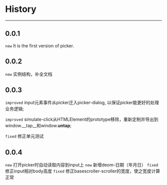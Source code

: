 # History

---

## 0.0.1

`new` It is the first version of picker.

## 0.0.2

`new` 实例结构，补全文档

## 0.0.3

`improved` input元素事件从picker迁入picker-dialog, 以保证picker能更好的处理业务逻辑;

`improved` simulate-click从HTMLElement的prototype移除，重新定制并导出到window.__tap__和window.__untap__;  

`fixed` 修正单元测试

## 0.0.4

`new`   打开picker时自动读取内容到input上
`new`   新增deom-日期（年月日）
`fixed` 修正input相对body高度
`fixed` 修正basescroller-scroller的宽度，使之宽度计算正常
